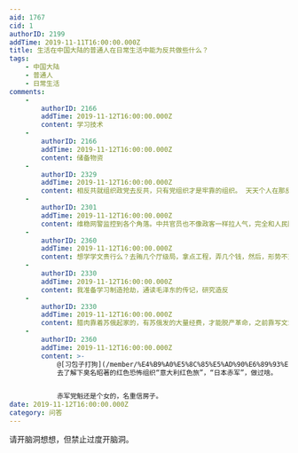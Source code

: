 ```yaml
---
aid: 1767
cid: 1
authorID: 2199
addTime: 2019-11-11T16:00:00.000Z
title: 生活在中国大陆的普通人在日常生活中能为反共做些什么？
tags:
    - 中国大陆
    - 普通人
    - 日常生活
comments:
    -
        authorID: 2166
        addTime: 2019-11-12T16:00:00.000Z
        content: 学习技术
    -
        authorID: 2166
        addTime: 2019-11-12T16:00:00.000Z
        content: 储备物资
    -
        authorID: 2329
        addTime: 2019-11-12T16:00:00.000Z
        content: 相反共就组织政党去反共，只有党组织才是牢靠的组织。 天天个人在那反共反共的烦不烦？哎，能成什么大事儿？
    -
        authorID: 2301
        addTime: 2019-11-12T16:00:00.000Z
        content: 维稳网警监控到各个角落。中共官员也不像政客一样拉人气，完全和人民隔绝。这么看只有加速主义可取了。
    -
        authorID: 2360
        addTime: 2019-11-12T16:00:00.000Z
        content: 想学学文贵行么？去贿几个厅级局，拿点工程，弄几个钱，然后，形势不对头，去自首，坦白交待个，…溜之大吉。：)
    -
        authorID: 2330
        addTime: 2019-11-12T16:00:00.000Z
        content: 我准备学习制造抢劫，通读毛泽东的传记，研究造反
    -
        authorID: 2330
        addTime: 2019-11-12T16:00:00.000Z
        content: 腊肉靠着苏俄起家的，有苏俄发的大量经费，才能脱产革命，之前靠写文章赚点生活费，抱怨自己很辛苦，身心俱疲。
    -
        authorID: 2360
        addTime: 2019-11-12T16:00:00.000Z
        content: >-
            @[习包子打狗](/member/%E4%B9%A0%E5%8C%85%E5%AD%90%E6%89%93%E7%8B%97) #6
            去了解下臭名昭著的红色恐怖组织“意大利红色旅”，“日本赤军”，做过啥。


            赤军党魁还是个女的，名重信房子。
date: 2019-11-12T16:00:00.000Z
category: 问答
---
```


请开脑洞想想，但禁止过度开脑洞。
